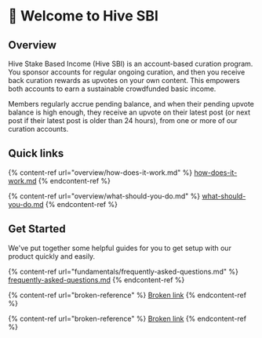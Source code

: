 # 👋 Welcome to Hive SBI

## Overview

Hive Stake Based Income (Hive SBI) is an account-based curation program. You sponsor accounts for regular ongoing curation, and then you receive back curation rewards as upvotes on your own content. This empowers both accounts to earn a sustainable crowdfunded basic income.

Members regularly accrue pending balance, and when their pending upvote balance is high enough, they receive an upvote on their latest post (or next post if their latest post is older than 24 hours), from one or more of our curation accounts.

## Quick links

{% content-ref url="overview/how-does-it-work.md" %}
[how-does-it-work.md](overview/how-does-it-work.md)
{% endcontent-ref %}

{% content-ref url="overview/what-should-you-do.md" %}
[what-should-you-do.md](overview/what-should-you-do.md)
{% endcontent-ref %}

## Get Started

We've put together some helpful guides for you to get setup with our product quickly and easily.

{% content-ref url="fundamentals/frequently-asked-questions.md" %}
[frequently-asked-questions.md](fundamentals/frequently-asked-questions.md)
{% endcontent-ref %}

{% content-ref url="broken-reference" %}
[Broken link](broken-reference)
{% endcontent-ref %}

{% content-ref url="broken-reference" %}
[Broken link](broken-reference)
{% endcontent-ref %}
